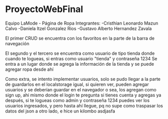# ProyectoWebFinal
Equipo LaMode - Página de Ropa
Integrantes:
-Cristhian Leonardo Mazun Calvo
-Daniela Itzel Gonzalez Rios
-Gustavo Alberto Hernandez Zavala

El primer CRUD se encuentra con los favoritos en la parte de la barra de navegación

El segundo y el tercero se encuentra como usuario de tipo tienda donde
cuando te logueas, si entras como usuario "tienda" y contraseña 1234
Se entra a un lugar donde se agrega la información de la tienda y se puede agregar ropa desde ahí

Como extra, se intento implementar usuarios, solo se pudo llegar a la parte de guardarlos en el localstorage
igual, si quieren ver, pueden agregar usuarios y se deberían guardar en el navegador
o sea, los agregan como sign up, ahi mismo donde el login te pregunta si tienes cuenta y agregas
ya después, si te logueas como admin y contraseña 1234
puedes ver los usuarios ingresados, y pero hasta ahí llegue, pq no supe como traspasar los datos del json a otro lado, e hice un kilombo asdjasfa
